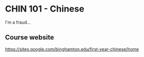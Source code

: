 # CHIN 101 - Chinese

I'm a fraud...

## Course website
https://sites.google.com/binghamton.edu/first-year-chinese/home
